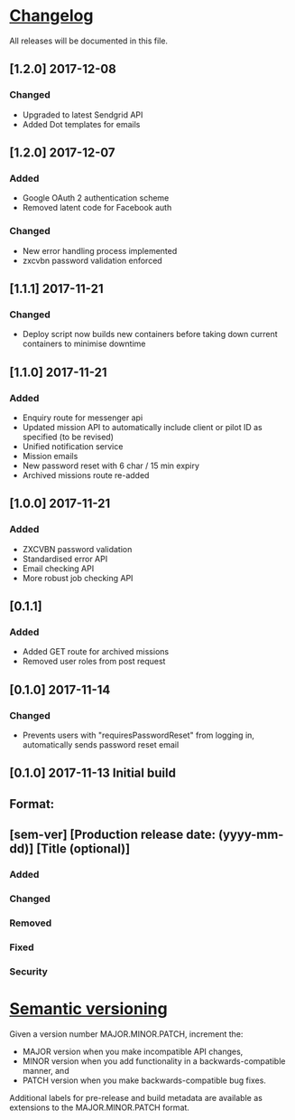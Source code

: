 # [Changelog](http://keepachangelog.com/)
All releases will be documented in this file.

## [1.2.0] 2017-12-08
### Changed
- Upgraded to latest Sendgrid API
- Added Dot templates for emails

## [1.2.0] 2017-12-07
### Added
- Google OAuth 2 authentication scheme
- Removed latent code for Facebook auth
### Changed
- New error handling process implemented
- zxcvbn password validation enforced

## [1.1.1] 2017-11-21
### Changed
- Deploy script now builds new containers before taking down current containers to minimise downtime

## [1.1.0] 2017-11-21
### Added
- Enquiry route for messenger api
- Updated mission API to automatically include client or pilot ID as specified (to be revised)
- Unified notification service
- Mission emails
- New password reset with 6 char / 15 min expiry
- Archived missions route re-added

## [1.0.0] 2017-11-21
### Added
- ZXCVBN password validation
- Standardised error API
- Email checking API
- More robust job checking API

## [0.1.1]
### Added
- Added GET route for archived missions
- Removed user roles from post request

## [0.1.0] 2017-11-14
### Changed
- Prevents users with "requiresPasswordReset" from logging in, automatically sends password reset email

## [0.1.0] 2017-11-13 Initial build

## Format:
## [sem-ver] [Production release date: (yyyy-mm-dd)] [Title (optional)]
### Added
### Changed
### Removed
### Fixed
### Security

# [Semantic versioning](http://semver.org/)

Given a version number MAJOR.MINOR.PATCH, increment the:

- MAJOR version when you make incompatible API changes,
- MINOR version when you add functionality in a backwards-compatible manner, and
- PATCH version when you make backwards-compatible bug fixes.

Additional labels for pre-release and build metadata are available as extensions to the MAJOR.MINOR.PATCH format.

